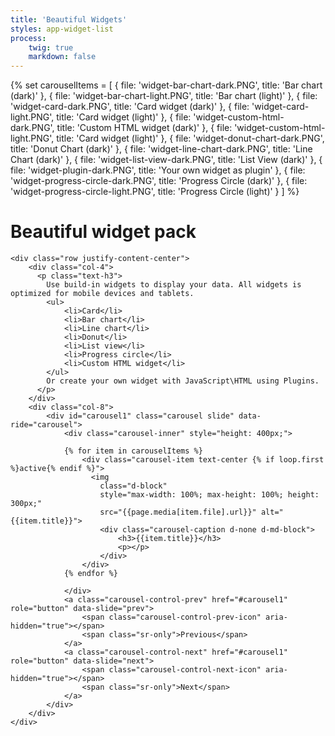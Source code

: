 ```yaml
---
title: 'Beautiful Widgets'
styles: app-widget-list
process:
    twig: true
    markdown: false
---
```


{% set carouselItems = [
	{ file: 'widget-bar-chart-dark.PNG', title: 'Bar chart (dark)' },
	{ file: 'widget-bar-chart-light.PNG', title: 'Bar chart (light)' },
	{ file: 'widget-card-dark.PNG', title: 'Card widget (dark)' },
	{ file: 'widget-card-light.PNG', title: 'Card widget (light)' },
	{ file: 'widget-custom-html-dark.PNG', title: 'Custom HTML widget (dark)' },
	{ file: 'widget-custom-html-light.PNG', title: 'Card widget (light)' },
	{ file: 'widget-donut-chart-dark.PNG', title: 'Donut Chart (dark)' },
	{ file: 'widget-line-chart-dark.PNG', title: 'Line Chart (dark)' },
	{ file: 'widget-list-view-dark.PNG', title: 'List View (dark)' },
	{ file: 'widget-plugin-dark.PNG', title: 'Your own widget as plugin' },
	{ file: 'widget-progress-circle-dark.PNG', title: 'Progress Circle (dark)' },
	{ file: 'widget-progress-circle-light.PNG', title: 'Progress Circle (light)' }
] 
%}


<div class="container">
	<div class="row text-center justify-content-center mb-5">
		<div class="col-8">
		  <h1>Beautiful widget pack</h1>
		</div>
	</div>
	
	<div class="row justify-content-center">
		<div class="col-4">
		  <p class="text-h3">
			Use build-in widgets to display your data. All widgets is optimized for mobile devices and tablets.
			<ul>
				<li>Card</li>
				<li>Bar chart</li>
				<li>Line chart</li>
				<li>Donut</li>
				<li>List view</li>
				<li>Progress circle</li>
				<li>Custom HTML widget</li>
			</ul>
			Or create your own widget with JavaScript\HTML using Plugins.
		  </p>
		</div>
		<div class="col-8">
			<div id="carousel1" class="carousel slide" data-ride="carousel">
				<div class="carousel-inner" style="height: 400px;">
								
				{% for item in carouselItems %}
					<div class="carousel-item text-center {% if loop.first %}active{% endif %}">
					  <img 
						class="d-block" 
						style="max-width: 100%; max-height: 100%; height: 300px;"
						src="{{page.media[item.file].url}}" alt="{{item.title}}">
						<div class="carousel-caption d-none d-md-block">
							<h3>{{item.title}}</h3>
							<p></p>
						</div>
					</div>
				{% endfor %}
	
				</div>
				<a class="carousel-control-prev" href="#carousel1" role="button" data-slide="prev">
					<span class="carousel-control-prev-icon" aria-hidden="true"></span>
					<span class="sr-only">Previous</span>
				</a>
				<a class="carousel-control-next" href="#carousel1" role="button" data-slide="next">
					<span class="carousel-control-next-icon" aria-hidden="true"></span>
					<span class="sr-only">Next</span>
				</a>
			</div>
		</div>
	</div>
</div>
